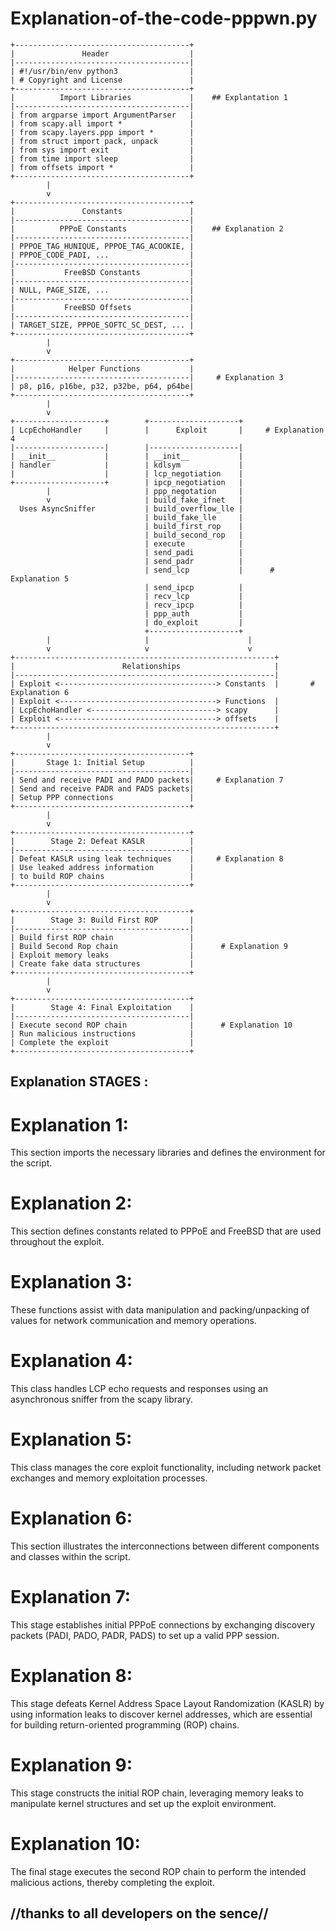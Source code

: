 # Explanation-of-the-code-pppwn.py

```
+---------------------------------------+
|               Header                  |
|---------------------------------------|
| #!/usr/bin/env python3                |
| # Copyright and License               |
+---------------------------------------+
|          Import Libraries             |    ## Explantation 1
|---------------------------------------|    
| from argparse import ArgumentParser   |
| from scapy.all import *               |
| from scapy.layers.ppp import *        |
| from struct import pack, unpack       |
| from sys import exit                  |
| from time import sleep                |
| from offsets import *                 |
+---------------------------------------+
        |
        v
+---------------------------------------+
|               Constants               |
|---------------------------------------|
|          PPPoE Constants              |    ## Explanation 2
|---------------------------------------|
| PPPOE_TAG_HUNIQUE, PPPOE_TAG_ACOOKIE, |
| PPPOE_CODE_PADI, ...                  |
|---------------------------------------|
|           FreeBSD Constants           |
|---------------------------------------|
| NULL, PAGE_SIZE, ...                  |
|---------------------------------------|
|           FreeBSD Offsets             |
|---------------------------------------|
| TARGET_SIZE, PPPOE_SOFTC_SC_DEST, ... |
+---------------------------------------+
        |
        v
+---------------------------------------+
|            Helper Functions           |
|---------------------------------------|     # Explanation 3
| p8, p16, p16be, p32, p32be, p64, p64be|
+---------------------------------------+
        |
        v
+--------------------+        +--------------------+
| LcpEchoHandler     |        |      Exploit       |     # Explanation 4
|--------------------|        |--------------------|
| __init__           |        | __init__           |
| handler            |        | kdlsym             |
|                    |        | lcp_negotiation    |
+--------------------+        | ipcp_negotiation   |
        |                     | ppp_negotation     |
        v                     | build_fake_ifnet   |
  Uses AsyncSniffer           | build_overflow_lle |
                              | build_fake_lle     |
                              | build_first_rop    |
                              | build_second_rop   |
                              | execute            |
                              | send_padi          |
                              | send_padr          |
                              | send_lcp           |      # Explanation 5
                              | send_ipcp          |
                              | recv_lcp           |
                              | recv_ipcp          |
                              | ppp_auth           |
                              | do_exploit         |
                              +--------------------+
        |                     |                      |
        v                     v                      v
+----------------------------------------------------------+
|                        Relationships                     |
|----------------------------------------------------------|
| Exploit <-----------------------------------> Constants  |       # Explanation 6
| Exploit <-----------------------------------> Functions  |
| LcpEchoHandler <----------------------------> scapy      |
| Exploit <-----------------------------------> offsets    |
+----------------------------------------------------------+
        |
        v
+---------------------------------------+
|       Stage 1: Initial Setup          |
|---------------------------------------|
| Send and receive PADI and PADO packets|     # Explanation 7
| Send and receive PADR and PADS packets|
| Setup PPP connections                 |
+---------------------------------------+
        |
        v
+---------------------------------------+
|        Stage 2: Defeat KASLR          |
|---------------------------------------|
| Defeat KASLR using leak techniques    |     # Explanation 8
| Use leaked address information        |
| to build ROP chains                   |
+---------------------------------------+
        |
        v
+---------------------------------------+
|        Stage 3: Build First ROP       |
|---------------------------------------|
| Build first ROP chain                 |
| Build Second Rop chain                |      # Explanation 9
| Exploit memory leaks                  |
| Create fake data structures           |
+---------------------------------------+
        |
        v
+---------------------------------------+
|        Stage 4: Final Exploitation    |
|---------------------------------------|
| Execute second ROP chain              |      # Explanation 10
| Run malicious instructions            |
| Complete the exploit                  |
+---------------------------------------+
```


## Explanation STAGES :

# Explanation 1:

This section imports the necessary libraries and defines the environment for the script.

# Explanation 2:

This section defines constants related to PPPoE and FreeBSD that are used throughout the exploit.

# Explanation 3: 

These functions assist with data manipulation and packing/unpacking of values for network communication and memory operations.

# Explanation 4: 

This class handles LCP echo requests and responses using an asynchronous sniffer from the scapy library.

# Explanation 5: 

This class manages the core exploit functionality, including network packet exchanges and memory exploitation processes.

# Explanation 6:

This section illustrates the interconnections between different components and classes within the script.

# Explanation 7: 

This stage establishes initial PPPoE connections by exchanging discovery packets (PADI, PADO, PADR, PADS) to set up a valid PPP session.

# Explanation 8: 

This stage defeats Kernel Address Space Layout Randomization (KASLR) by using information leaks to discover kernel addresses, which are essential for building return-oriented programming (ROP) chains.

# Explanation 9:

This stage constructs the initial ROP chain, leveraging memory leaks to manipulate kernel structures and set up the exploit environment.

# Explanation 10: 

The final stage executes the second ROP chain to perform the intended malicious actions, thereby completing the exploit.

## //thanks to all developers on the sence//
